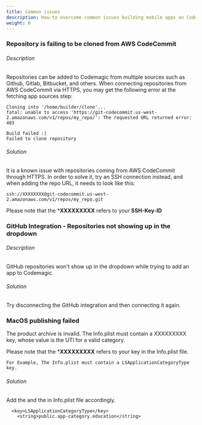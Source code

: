 ```yaml
---
title: Common issues
description: How to overcome common issues building mobile apps on Codemagic
weight: 8
---
```


### Repository is failing to be cloned from AWS CodeCommit

###### Description
Repositories can be added to Codemagic from multiple sources such as Github, Gitlab, Bitbucket, and others. When connecting repositories from AWS CodeCommit via HTTPS, you may get the following error at the fetching app sources step:

```
Cloning into '/home/builder/clone'...
fatal: unable to access 'https://git-codecommit.us-west-2.amazonaws.com/v1/repos/my_repo/': The requested URL returned error: 403

Build failed :|
Failed to clone repository
```

###### Solution

It is a known issue with repositories coming from AWS CodeCommit through HTTPS. In order to solve it, try an SSH connection instead, and when adding the repo URL, it needs to look like this:

```
ssh://XXXXXXXX@git-codecommit.us-west-2.amazonaws.com/v1/repos/my_repo.git
```

Please note that the ***XXXXXXXXX** refers to your **SSH-Key-ID**


### GitHub Integration - Repositories not showing up in the dropdown

###### Description

GitHub repositories won't show up in the dropdown while trying to add an app to Codemagic.

###### Solution
Try disconnecting the GitHub integration and then connecting it again.

### MacOS publishing failed

The product archive is invalid. The Info.plist must contain a XXXXXXXXX key, whose value is the UTI for a valid category.

Please note that the ***XXXXXXXXX** refers to your key in the Info.plist file.

```
For Example, The Info.plist must contain a LSApplicationCategoryType key.
```

###### Solution
Add the <key> and the <string> in Info.plist file accordingly. 

```
  <key>LSApplicationCategoryType</key>
	<string>public.app-category.education</string>
```
